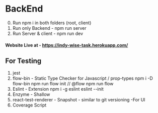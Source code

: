 # BackEnd

0. Run npm i in both folders (root, client)
1. Run only Backend - npm run server
2. Run Server & client - npm run dev

#### Website Live at - https://indy-wise-task.herokuapp.com/

## For Testing

1. jest
2. flow-bin - Static Type Checker for Javascript / prop-types
   npm i -D flow-bin
   npm run flow init
   // @flow
   npm run flow
3. Eslint - Extension
   npm i -g eslint
   eslint --init
4. Enzyme - Shallow
5. react-test-renderer - Snapshot - similar to git versioning -For UI
6. Coverage Script
